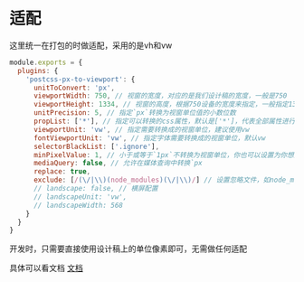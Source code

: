 # 适配

这里统一在打包的时做适配，采用的是vh和vw

```js
module.exports = {
  plugins: {
    'postcss-px-to-viewport': {
      unitToConvert: 'px',
      viewportWidth: 750, // 视窗的宽度，对应的是我们设计稿的宽度，一般是750
      viewportHeight: 1334, // 视窗的高度，根据750设备的宽度来指定，一般指定1334，也可以不配置
      unitPrecision: 5, // 指定`px`转换为视窗单位值的小数位数
      propList: ['*'], // 指定可以转换的css属性，默认是['*']，代表全部属性进行转换
      viewportUnit: 'vw', // 指定需要转换成的视窗单位，建议使用vw
      fontViewportUnit: 'vw', // 指定字体需要转换成的视窗单位，默认vw
      selectorBlackList: ['.ignore'],
      minPixelValue: 1, // 小于或等于`1px`不转换为视窗单位，你也可以设置为你想要的值
      mediaQuery: false, // 允许在媒体查询中转换`px
      replace: true,
      exclude: [/(\/|\\)(node_modules)(\/|\\)/] // 设置忽略文件，如node_modules
      // landscape: false, // 横屏配置
      // landscapeUnit: 'vw',
      // landscapeWidth: 568
    }
  }
}
```

开发时，只需要直接使用设计稿上的单位像素即可，无需做任何适配

具体可以看文档
[文档](http://npm.taobao.org/package/postcss-px-to-viewport)
